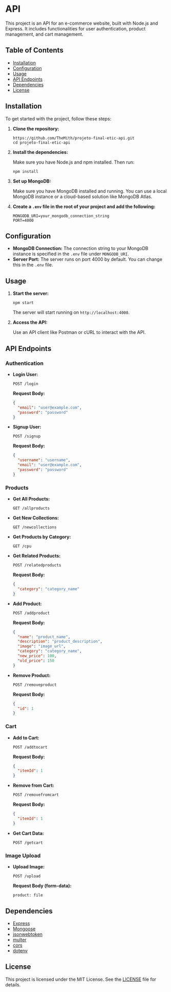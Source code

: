 # API

This project is an API for an e-commerce website, built with Node.js and Express. It includes functionalities for user authentication, product management, and cart management.

## Table of Contents

- [Installation](#installation)
- [Configuration](#configuration)
- [Usage](#usage)
- [API Endpoints](#api-endpoints)
- [Dependencies](#dependencies)
- [License](#license)

## Installation

To get started with the project, follow these steps:

1. **Clone the repository:**

   ```
   https://github.com/TheMith/projeto-final-etic-api.git
   cd projeto-final-etic-api
   ```

2. **Install the dependencies:**

   Make sure you have Node.js and npm installed. Then run:

   ```
   npm install
   ```

3. **Set up MongoDB:**

   Make sure you have MongoDB installed and running. You can use a local MongoDB instance or a cloud-based solution like MongoDB Atlas.

4. **Create a `.env` file in the root of your project and add the following:**

   ```
   MONGODB_URI=your_mongodb_connection_string
   PORT=4000
   ```

## Configuration

- **MongoDB Connection:** The connection string to your MongoDB instance is specified in the `.env` file under `MONGODB_URI`.
- **Server Port:** The server runs on port 4000 by default. You can change this in the `.env` file.

## Usage

1. **Start the server:**

   ```
   npm start
   ```

   The server will start running on `http://localhost:4000`.

2. **Access the API:**

   Use an API client like Postman or cURL to interact with the API.

## API Endpoints

### Authentication

- **Login User:**

  ```http
  POST /login
  ```

  **Request Body:**

  ```json
  {
    "email": "user@example.com",
    "password": "password"
  }
  ```

- **Signup User:**

  ```http
  POST /signup
  ```

  **Request Body:**

  ```json
  {
    "username": "username",
    "email": "user@example.com",
    "password": "password"
  }
  ```

### Products

- **Get All Products:**

  ```http
  GET /allproducts
  ```

- **Get New Collections:**

  ```http
  GET /newcollections
  ```

- **Get Products by Category:**

  ```http
  GET /cpu
  ```

- **Get Related Products:**

  ```http
  POST /relatedproducts
  ```

  **Request Body:**

  ```json
  {
    "category": "category_name"
  }
  ```

- **Add Product:**

  ```http
  POST /addproduct
  ```

  **Request Body:**

  ```json
  {
    "name": "product_name",
    "description": "product_description",
    "image": "image_url",
    "category": "category_name",
    "new_price": 100,
    "old_price": 150
  }
  ```

- **Remove Product:**

  ```http
  POST /removeproduct
  ```

  **Request Body:**

  ```json
  {
    "id": 1
  }
  ```

### Cart

- **Add to Cart:**

  ```http
  POST /addtocart
  ```

  **Request Body:**

  ```json
  {
    "itemId": 1
  }
  ```

- **Remove from Cart:**

  ```http
  POST /removefromcart
  ```

  **Request Body:**

  ```json
  {
    "itemId": 1
  }
  ```

- **Get Cart Data:**

  ```http
  POST /getcart
  ```

### Image Upload

- **Upload Image:**

  ```http
  POST /upload
  ```

  **Request Body (form-data):**

  ```plaintext
  product: file
  ```

## Dependencies

- [Express](https://expressjs.com/)
- [Mongoose](https://mongoosejs.com/)
- [jsonwebtoken](https://github.com/auth0/node-jsonwebtoken)
- [multer](https://github.com/expressjs/multer)
- [cors](https://github.com/expressjs/cors)
- [dotenv](https://github.com/motdotla/dotenv)

## License

This project is licensed under the MIT License. See the [LICENSE](LICENSE) file for details.
